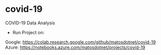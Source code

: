 # covid-19
COVID-19 Data Analysis

* Run Project on:

Google: https://colab.research.google.com/github/matosdotnet/covid-19
Azure:  https://notebooks.azure.com/matosdotnet/projects/covid-19
